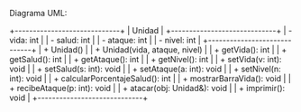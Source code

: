Diagrama UML:

+-----------------------------+
|          Unidad             |
+-----------------------------+
| - vida: int                |
| - salud: int               |
| - ataque: int              |
| - nivel: int               |
+-----------------------------+
| + Unidad()                 |
| + Unidad(vida, ataque, nivel) |
| + getVida(): int           |
| + getSalud(): int          |
| + getAtaque(): int         |
| + getNivel(): int          |
| + setVida(v: int): void    |
| + setSalud(s: int): void   |
| + setAtaque(a: int): void  |
| + setNivel(n: int): void   |
| + calcularPorcentajeSalud(): int |
| + mostrarBarraVida(): void |
| + recibeAtaque(p: int): void     |
| + atacar(obj: Unidad&): void     |
| + imprimir(): void         |
+-----------------------------+
